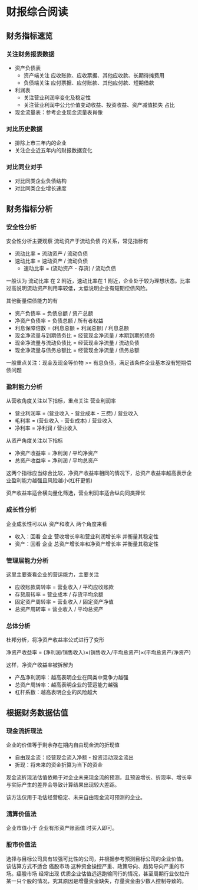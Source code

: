 # 财报综合阅读

## 财务指标速览

### 关注财务报表数据

- 资产负债表
  - 资产端关注 应收账款、应收票据、其他应收款、长期待摊费用
  - 负债端关注 应付票据、应付账款、其他应付款、短期借款
- 利润表
  - 关注营业利润率变化及稳定性
  - 关注营业利润中公允价值变动收益、投资收益、资产减值损失 占比
- 现金流量表：参考企业现金流量表肖像

### 对比历史数据

- 排除上市三年内的企业
- 关注企业近五年内的财报数据变化

### 对比同业对手

- 对比同类企业负债结构
- 对比同类企业增长速度

## 财务指标分析

### 安全性分析

安全性分析主要观察 流动资产于流动负债 的关系，常见指标有

- 流动比率 = 流动资产 / 流动负债
- 速动比率 = 速动资产 / 流动负债
  - 速动比率 = (流动资产 - 存货) / 流动负债

一般认为 流动比率 在 2 附近，速动比率在 1 附近，企业处于较为理想状态。比率过高说明流动资产利用率较低，太低说明企业有短期偿债风险。

其他衡量偿债能力的有

- 资产负债率 = 负债总额 / 资产总额
- 净资产负债率 = 负债总额 / 所有者权益
- 利息保障倍数 = (利息总额 + 利润总额) / 利息总额
- 现金净流量与到期债务比 = 经营现金净流量 / 本期到期的债务
- 现金净流量与流动负债比 = 经营现金净流量 / 流动负债
- 现金净流量与债务总额比 = 经营现金净流量 / 债务总额

一般重点关注：现金及现金等价物 >= 有息负债，满足该条件企业基本没有短期偿债问题

### 盈利能力分析

从营收角度关注以下指标，重点关注 营业利润率

- 营业利润率 = (营业收入 - 营业成本 - 三费) / 营业收入
- 毛利率 = (营业收入 - 营业成本) / 营业收入
- 净利率 = 净利润 / 营业收入

从资产角度关注以下指标

- 净资产收益率 = 净利润 / 平均净资产
- 总资产收益率 = 净利润 / 平均总资产

这两个指标应当综合比较，净资产收益率相同的情况下，总资产收益率越高表示企业盈利能力越强且风险越小(杠杆更低)

资产收益率适合横向量化筛选，营业利润率适合纵向同类择优

### 成长性分析

企业成长性可以从 资产和收入 两个角度来看

- 收入：回看 企业 营收增长率和营业利润增长率 并衡量其稳定性
- 资产：回看 企业 总资产增长率和净资产增长率 并衡量其稳定性

### 管理层能力分析

这里主要查看企业的营运能力，主要关注

- 应收账款周转率 = 营业收入 / 平均应收账款
- 存货周转率 = 营业成本 / 存货平均余额
- 固定资产周转率 = 营业收入 / 固定资产净值
- 总资产周转率 = 营业收入 / 平均总资产

### 总体分析

杜邦分析，将净资产收益率公式进行了变形

净资产收益率 = (净利润/销售收入)×(销售收入/平均总资产)×(平均总资产/净资产)

这样，净资产收益率被拆解为

- 产品净利润率：越高表明企业在同类中竞争力越强
- 总资产周转率：越高表明企业的营运能力越强
- 杠杆系数：越高表明企业的风险越大

## 根据财务数据估值

### 现金流折现法

企业的价值等于剩余存在期内自由现金流的折现值

- 自由现金流：经营现金流入净额 - 投资活动现金流出
- 折现：将未来的资金折算为当下的资金

现金流折现法估值依赖于对企业未来现金流的预测，且预设增长、折现率、增长率 与实际产生的差异会导致计算结果出现较大差距。

该方法仅用于毛估经营稳定、未来自由现金流可预测的企业。

### 清算价值法

企业市值小于 企业有形资产账面值 时买入即可。

### 股市价值法

选择与目标公司具有较强可比性的公司，并根据参考预测目标公司的企业价值。
该估算方式不适合 癌股市场 这种资金操控严重、政策导向、趋势导向严重的市场。癌股市场 经常出现 优质企业估值远远跑输同行的情况，甚至周期行业仅拉升某一只个股的情况，究其原因是增量资金缺失，存量资金由少数人控制导致的。
